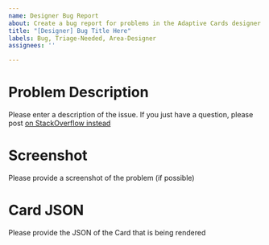 ```yaml
---
name: Designer Bug Report
about: Create a bug report for problems in the Adaptive Cards designer
title: "[Designer] Bug Title Here"
labels: Bug, Triage-Needed, Area-Designer
assignees: ''

---
```


# Problem Description

Please enter a description of the issue. If you just have a question, please post [on StackOverflow instead](https://stackoverflow.com/questions/tagged/adaptive-cards)

# Screenshot

Please provide a screenshot of the problem (if possible)

# Card JSON

Please provide the JSON of the Card that is being rendered
